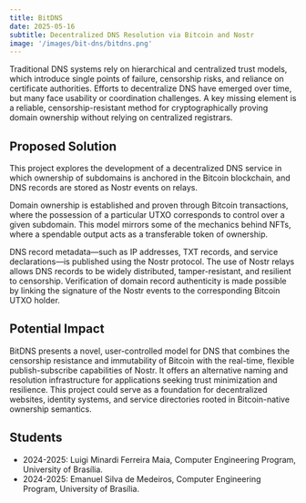 ```yaml
---
title: BitDNS
date: 2025-05-16
subtitle: Decentralized DNS Resolution via Bitcoin and Nostr
image: '/images/bit-dns/bitdns.png'
---
```


Traditional DNS systems rely on hierarchical and centralized trust models, which introduce single points of failure, censorship risks, and reliance on certificate authorities.
Efforts to decentralize DNS have emerged over time, but many face usability or coordination challenges.
A key missing element is a reliable, censorship-resistant method for cryptographically proving domain ownership without relying on centralized registrars.

<h2>Proposed Solution</h2>

This project explores the development of a decentralized DNS service in which ownership of subdomains is anchored in the Bitcoin blockchain, and DNS records are stored as Nostr events on relays.

Domain ownership is established and proven through Bitcoin transactions, where the possession of a particular UTXO corresponds to control over a given subdomain.
This model mirrors some of the mechanics behind NFTs, where a spendable output acts as a transferable token of ownership.

DNS record metadata—such as IP addresses, TXT records, and service declarations—is published using the Nostr protocol.
The use of Nostr relays allows DNS records to be widely distributed, tamper-resistant, and resilient to censorship.
Verification of domain record authenticity is made possible by linking the signature of the Nostr events to the corresponding Bitcoin UTXO holder.

<h2>Potential Impact</h2>

BitDNS presents a novel, user-controlled model for DNS that combines the censorship resistance and immutability of Bitcoin with the real-time, flexible publish-subscribe capabilities of Nostr.
It offers an alternative naming and resolution infrastructure for applications seeking trust minimization and resilience.
This project could serve as a foundation for decentralized websites, identity systems, and service directories rooted in Bitcoin-native ownership semantics.

<!-- <h2>References</h2> -->
<!-- [Granola Cash](https://github.com/GranolaCash) -->

<h2>Students</h2>

- 2024-2025: Luigi Minardi Ferreira Maia, Computer Engineering Program, University of Brasília.
- 2024-2025: Emanuel Silva de Medeiros, Computer Engineering Program, University of Brasília.
